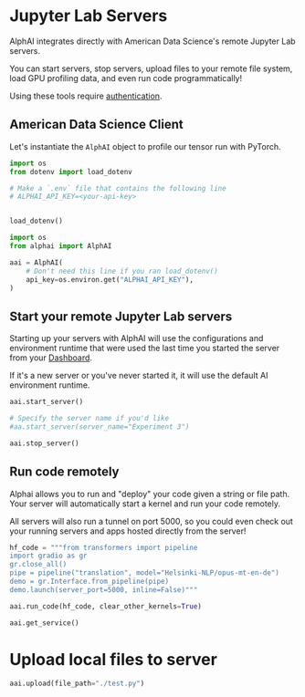 # Jupyter Lab Servers

AlphAI integrates directly with American Data Science's remote Jupyter Lab servers.

You can start servers, stop servers, upload files to your remote file system, load GPU profiling data, and even run code programmatically!

Using these tools require [authentication](/americandatascience/alphai/authentication).

## American Data Science Client

Let's instantiate the `AlphAI` object to profile our tensor run with PyTorch.


```python
import os
from dotenv import load_dotenv

# Make a `.env` file that contains the following line
# ALPHAI_API_KEY=<your-api-key>


load_dotenv()
```


```python
import os
from alphai import AlphAI

aai = AlphAI(
    # Don't need this line if you ran load_dotenv()
    api_key=os.environ.get("ALPHAI_API_KEY"),
)
```

## Start your remote Jupyter Lab servers

Starting up your servers with AlphAI will use the configurations and environment runtime that were used the last time you started the server from your [Dashboard](https://dashboard.amdatascience.com).

If it's a new server or you've never started it, it will use the default AI environment runtime.


```python
aai.start_server()

# Specify the server name if you'd like
#aa.start_server(server_name="Experiment 3")
```


```python
aai.stop_server()
```

## Run code remotely

Alphai allows you to run and "deploy" your code given a string or file path. Your server will automatically start a kernel and run your code remotely.

All servers will also run a tunnel on port 5000, so you could even check out your running servers and apps hosted directly from the server!




```python
hf_code = """from transformers import pipeline
import gradio as gr
gr.close_all()
pipe = pipeline("translation", model="Helsinki-NLP/opus-mt-en-de")
demo = gr.Interface.from_pipeline(pipe)
demo.launch(server_port=5000, inline=False)"""

aai.run_code(hf_code, clear_other_kernels=True)
```


```python
aai.get_service()
```

# Upload local files to server


```python
aai.upload(file_path="./test.py")
```
